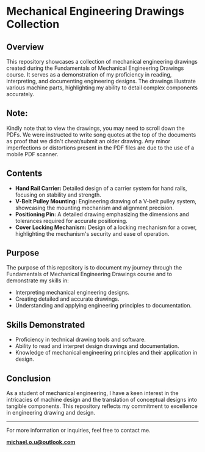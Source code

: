 # Mechanical Engineering Drawings Collection

## Overview

This repository showcases a collection of mechanical engineering drawings created during the Fundamentals of Mechanical Engineering Drawings course. It serves as a demonstration of my proficiency in reading, interpreting, and documenting engineering designs. The drawings illustrate various machine parts, highlighting my ability to detail complex components accurately.

## Note: 
Kindly note that to view the drawings, you may need to scroll down the PDFs. We were instructed to write song quotes at the top of the documents as proof that we didn't cheat/submit an older drawing. Any minor imperfections or distortions present in the PDF files are due to the use of a mobile PDF scanner. 
## Contents

- **Hand Rail Carrier:** Detailed design of a carrier system for hand rails, focusing on stability and strength.
- **V-Belt Pulley Mounting:** Engineering drawing of a V-belt pulley system, showcasing the mounting mechanism and alignment precision.
- **Positioning Pin:** A detailed drawing emphasizing the dimensions and tolerances required for accurate positioning.
- **Cover Locking Mechanism:** Design of a locking mechanism for a cover, highlighting the mechanism's security and ease of operation.

## Purpose

The purpose of this repository is to document my journey through the Fundamentals of Mechanical Engineering Drawings course and to demonstrate my skills in:
- Interpreting mechanical engineering designs.
- Creating detailed and accurate drawings.
- Understanding and applying engineering principles to documentation.

## Skills Demonstrated

- Proficiency in technical drawing tools and software.
- Ability to read and interpret design drawings and documentation.
- Knowledge of mechanical engineering principles and their application in design.

## Conclusion

As a student of mechanical engineering, I have a keen interest in the intricacies of machine design and the translation of conceptual designs into tangible components. This repository reflects my commitment to excellence in engineering drawing and design.

---

For more information or inquiries, feel free to contact me.

**michael.o.u@outlook.com**

